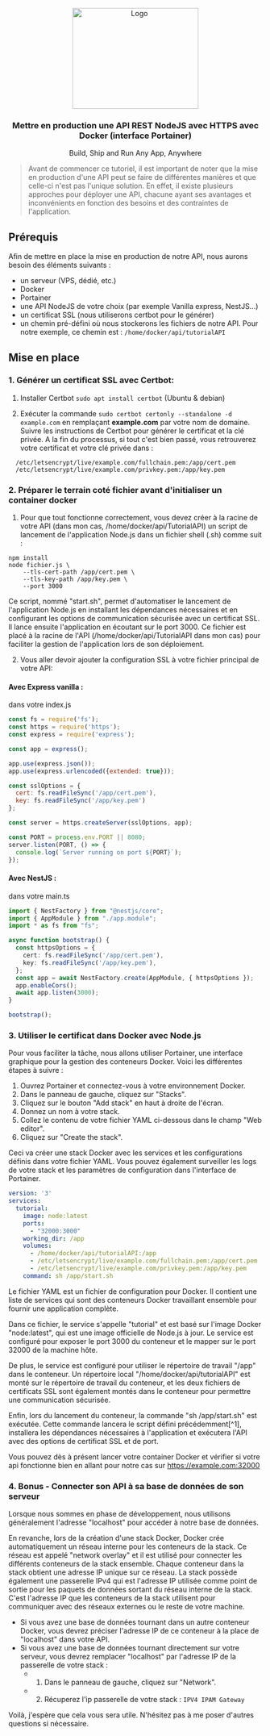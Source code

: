 <br />
<div align="center">
    <img src="https://jolicode.com/media/original/2013/10/homepage-docker-logo.png" alt="Logo" width="250" height="200">
</div>

<h3 align="center">Mettre en production une API REST NodeJS avec HTTPS avec Docker (interface Portainer) </h3>

  <p align="center">
   Build, Ship and Run Any App, Anywhere
  </p>
</div>


> Avant de commencer ce tutoriel, il est important de noter que la mise en production d'une API peut se faire de différentes manières et que celle-ci n'est pas l'unique solution. En effet, il existe plusieurs approches pour déployer une API, chacune ayant ses avantages et inconvénients en fonction des besoins et des contraintes de l'application.


## Prérequis

Afin de mettre en place la mise en production de notre API, nous aurons besoin des éléments suivants :
- un serveur (VPS, dédié, etc.)
- Docker 
- Portainer
- une API NodeJS de votre choix (par exemple Vanilla express, NestJS...)
- un certificat SSL (nous utiliserons certbot pour le générer)
- un chemin pré-défini où nous stockerons les fichiers de notre API. Pour notre exemple, ce chemin est : ```/home/docker/api/tutorialAPI```

## Mise en place
### 1. Générer un certificat SSL avec Certbot:

1. Installer Certbot ```sudo apt install certbot``` (Ubuntu & debian) 

2. Exécuter la commande ```sudo certbot certonly --standalone -d example.com``` en remplaçant **example.com** par votre nom de domaine.
Suivre les instructions de Certbot pour générer le certificat et la clé privée.
A la fin du processus, si tout c'est bien passé, vous retrouverez votre certificat et votre clé privée dans : 
```
  /etc/letsencrypt/live/example.com/fullchain.pem:/app/cert.pem
  /etc/letsencrypt/live/example.com/privkey.pem:/app/key.pem
```

### 2. Préparer le terrain coté fichier avant d'initialiser un container docker 

1. Pour que tout fonctionne correctement, vous devez créer à la racine de votre API (dans mon cas, /home/docker/api/TutorialAPI) un script de lancement de l'application Node.js dans un fichier shell (.sh) comme suit :

```batch
npm install
node fichier.js \
    --tls-cert-path /app/cert.pem \
    --tls-key-path /app/key.pem \
    --port 3000
```
Ce script, nommé "start.sh", permet d'automatiser le lancement de l'application Node.js en installant les dépendances nécessaires et en configurant les options de communication sécurisée avec un certificat SSL. Il lance ensuite l'application en écoutant sur le port 3000. Ce fichier est placé à la racine de l'API (/home/docker/api/TutorialAPI dans mon cas) pour faciliter la gestion de l'application lors de son déploiement.

2. Vous aller devoir ajouter la configuration SSL à votre fichier principal de votre API:

#### Avec Express vanilla : 
dans votre index.js

```js
const fs = require('fs');
const https = require('https');
const express = require('express');

const app = express();

app.use(express.json());
app.use(express.urlencoded({extended: true}));

const sslOptions = {
  cert: fs.readFileSync('/app/cert.pem'),
  key: fs.readFileSync('/app/key.pem')
};

const server = https.createServer(sslOptions, app);

const PORT = process.env.PORT || 8080;
server.listen(PORT, () => {
  console.log(`Server running on port ${PORT}`);
});
```

#### Avec NestJS :

dans votre main.ts
```ts
import { NestFactory } from "@nestjs/core";
import { AppModule } from "./app.module";
import * as fs from "fs";

async function bootstrap() {
  const httpsOptions = {
    cert: fs.readFileSync('/app/cert.pem'),
    key: fs.readFileSync('/app/key.pem'),
  };
  const app = await NestFactory.create(AppModule, { httpsOptions });
  app.enableCors();
  await app.listen(3000);
}

bootstrap();
```

### 3. Utiliser le certificat dans Docker avec Node.js

Pour vous faciliter la tâche, nous allons utiliser Portainer, une interface graphique pour la gestion des conteneurs Docker. Voici les différentes étapes à suivre :

1. Ouvrez Portainer et connectez-vous à votre environnement Docker.
2. Dans le panneau de gauche, cliquez sur "Stacks".
3. Cliquez sur le bouton "Add stack" en haut à droite de l'écran.
4. Donnez un nom à votre stack.
5. Collez le contenu de votre fichier YAML ci-dessous dans le champ "Web editor".
6. Cliquez sur "Create the stack".

Ceci va créer une stack Docker avec les services et les configurations définis dans votre fichier YAML. Vous pouvez également surveiller les logs de votre stack et les paramètres de configuration dans l'interface de Portainer.

```yaml
version: '3'
services:
  tutorial:
    image: node:latest 
    ports:
      - "32000:3000"
    working_dir: /app 
    volumes:
      - /home/docker/api/tutorialAPI:/app
      - /etc/letsencrypt/live/example.com/fullchain.pem:/app/cert.pem
      - /etc/letsencrypt/live/example.com/privkey.pem:/app/key.pem
    command: sh /app/start.sh
```

Le fichier YAML est un fichier de configuration pour Docker. Il contient une liste de services qui sont des conteneurs Docker travaillant ensemble pour fournir une application complète.

Dans ce fichier, le service s'appelle "tutorial" et est basé sur l'image Docker "node:latest", qui est une image officielle de Node.js à jour. Le service est configuré pour exposer le port 3000 du conteneur et le mapper sur le port 32000 de la machine hôte.

De plus, le service est configuré pour utiliser le répertoire de travail "/app" dans le conteneur. Un répertoire local "/home/docker/api/tutorialAPI" est monté sur le répertoire de travail du conteneur, et les deux fichiers de certificats SSL sont également montés dans le conteneur pour permettre une communication sécurisée.

Enfin, lors du lancement du conteneur, la commande "sh /app/start.sh" est exécutée. Cette commande lancera le script défini précédemment[^1], installera les dépendances nécessaires à l'application et exécutera l'API avec des options de certificat SSL et de port.

Vous pouvez dès à présent lancer votre container Docker et vérifier si votre api fonctionne bien en allant pour notre cas sur https://example.com:32000

### 4. Bonus - Connecter son API à sa base de données de son serveur

Lorsque nous sommes en phase de développement, nous utilisons généralement l'adresse "localhost" pour accéder à notre base de données. 

En revanche, lors de la création d'une stack Docker, Docker crée automatiquement un réseau interne pour les conteneurs de la stack. Ce réseau est appelé "network overlay" et il est utilisé pour connecter les différents conteneurs de la stack ensemble. Chaque conteneur dans la stack obtient une adresse IP unique sur ce réseau. La stack possède également une passerelle IPv4 qui est l'adresse IP utilisée comme point de sortie pour les paquets de données sortant du réseau interne de la stack. C'est l'adresse IP que les conteneurs de la stack utilisent pour communiquer avec des réseaux externes ou le reste de votre machine.

- Si vous avez une base de données tournant dans un autre conteneur Docker, vous devrez préciser l'adresse IP de ce conteneur à la place de "localhost" dans votre API.
- Si vous avez une base de données tournant directement sur votre serveur, vous devrez remplacer "localhost" par l'adresse IP de la passerelle de votre stack :
  -  1. Dans le panneau de gauche, cliquez sur "Network".
  -  2. Récuperez l'ip passerelle de votre stack : ```IPV4 IPAM Gateway```

Voilà, j'espère que cela vous sera utile. N'hésitez pas à me poser d'autres questions si nécessaire.
